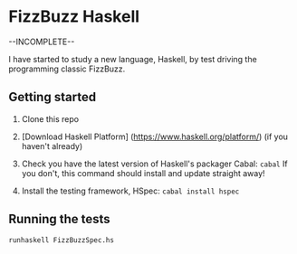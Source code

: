 # FizzBuzz Haskell

--INCOMPLETE--

I have started to study a new language, Haskell, by test driving the programming classic FizzBuzz.

## Getting started

1. Clone this repo

2. [Download Haskell Platform] (https://www.haskell.org/platform/) (if you haven't already)

3. Check you have the latest version of Haskell's packager Cabal: `cabal`
If you don't, this command should install and update straight away!

4. Install the testing framework, HSpec: `cabal install hspec`

## Running the tests

`runhaskell FizzBuzzSpec.hs`

